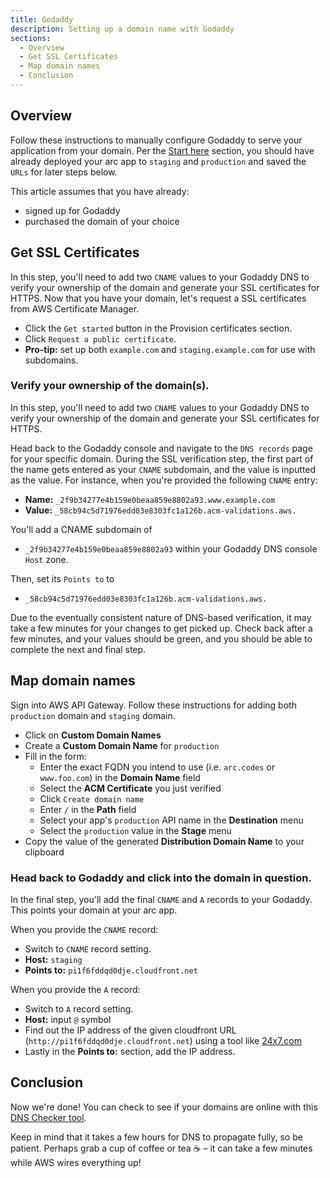```yaml
---
title: Godaddy
description: Setting up a domain name with Godaddy
sections:
  - Overview
  - Get SSL Certificates
  - Map domain names
  - Conclusion
---
```


## Overview

Follow these instructions to manually configure Godaddy to serve your application from your domain. Per the [Start here](/docs/en/guides/domains/start-here) section, you should have already deployed your arc app to `staging` and `production` and saved the `URLs` for later steps below.

This article assumes that you have already:

- signed up for Godaddy
- purchased the domain of your choice

## Get SSL Certificates

In this step, you'll need to add two `CNAME` values to your Godaddy DNS to verify your ownership of the domain and generate your SSL certificates for HTTPS. Now that you have your domain, let's request a SSL certificates from AWS Certificate Manager.

- Click the `Get started` button in the Provision certificates section. 
- Click `Request a public certificate`.
- **Pro-tip:** set up both `example.com` and `staging.example.com` for use with subdomains.

### Verify your ownership of the domain(s).

In this step, you'll need to add two `CNAME` values to your Godaddy DNS to verify your ownership of the domain and generate your SSL certificates for HTTPS. 

Head back to the Godaddy console and navigate to the `DNS records` page for your specific domain. During the SSL verification step, the first part of the name gets entered as your `CNAME` subdomain, and the value is inputted as the value. For instance, when you're provided the following `CNAME` entry:

- **Name:** `_2f9b34277e4b159e0beaa859e8802a93.www.example.com`
- **Value:** `_58cb94c5d71976edd03e8303fc1a126b.acm-validations.aws.`

You'll add a CNAME subdomain of 

- `_2f9b34277e4b159e0beaa859e8802a93` within your Godaddy DNS console `Host` zone.

Then, set its `Points to` to 
- `_58cb94c5d71976edd03e8303fc1a126b.acm-validations.aws.`

Due to the eventually consistent nature of DNS-based verification, it may take a few minutes for your changes to get picked up. Check back after a few minutes, and your values should be green, and you should be able to complete the next and final step.

## Map domain names

Sign into AWS API Gateway. Follow these instructions for adding both `production` domain and `staging` domain.

- Click on **Custom Domain Names**
- Create a **Custom Domain Name** for `production`
- Fill in the form:
  - Enter the exact FQDN you intend to use (i.e. `arc.codes` or `www.foo.com`) in the **Domain Name** field
  - Select the **ACM Certificate** you just verified
  - Click `Create domain name`
  - Enter `/` in the **Path** field
  - Select your app's `production` API name in the **Destination** menu
  - Select the `production` value in the **Stage** menu
- Copy the value of the generated **Distribution Domain Name** to your clipboard

### Head back to Godaddy and click into the domain in question.

In the final step, you'll add the final `CNAME` and `A` records to your Godaddy. This points your domain at your arc app.
 
When you provide the `CNAME` record:

- Switch to `CNAME` record setting.
- **Host:** `staging`
- **Points to:** `pi1f6fddqd0dje.cloudfront.net`

When you provide the `A` record:

- Switch to `A` record setting.
- **Host:** input `@` symbol
- Find out the IP address of the given cloudfront URL (`http://pi1f6fddqd0dje.cloudfront.net`) using a tool like [24x7.com](https://www.site24x7.com/find-ip-address-of-web-site.html)
- Lastly in the **Points to:** section, add the IP address.

## Conclusion

Now we're done! You can check to see if your domains are online with this [DNS Checker tool](https://dnschecker.org/).

Keep in mind that it takes a few hours for DNS to propagate fully, so be patient. Perhaps grab a cup of coffee or tea ☕️ – it can take a few minutes while AWS wires everything up!